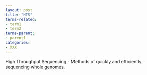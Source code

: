 ```yaml
---
layout: post
title: "HTS"
terms-related:
- term1
- term2
terms-parent:
- parent1
categories:
- XXX
---
```


High Throughput Sequencing - Methods of quickly and efficiently sequencing whole genomes.
